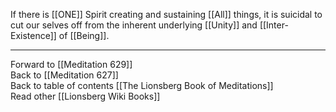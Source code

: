 If there is [[ONE]] Spirit creating and sustaining [[All]] things, it is suicidal to cut our selves off from the inherent underlying [[Unity]] and [[Inter-Existence]] of [[Being]]. 

___

Forward to [[Meditation 629]]  
Back to [[Meditation 627]]  
Back to table of contents [[The Lionsberg Book of Meditations]]  
Read other [[Lionsberg Wiki Books]] 